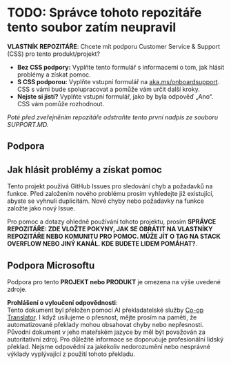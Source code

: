 <!--
CO_OP_TRANSLATOR_METADATA:
{
  "original_hash": "50518c351b4501f2649aeaba31c2592e",
  "translation_date": "2025-07-12T07:31:34+00:00",
  "source_file": "SUPPORT.md",
  "language_code": "cs"
}
-->
# TODO: Správce tohoto repozitáře tento soubor zatím neupravil

**VLASTNÍK REPOZITÁŘE**: Chcete mít podporu Customer Service & Support (CSS) pro tento produkt/projekt?

- **Bez CSS podpory:** Vyplňte tento formulář s informacemi o tom, jak hlásit problémy a získat pomoc.
- **S CSS podporou:** Vyplňte vstupní formulář na [aka.ms/onboardsupport](https://aka.ms/onboardsupport). CSS s vámi bude spolupracovat a pomůže vám určit další kroky.
- **Nejste si jistí?** Vyplňte vstupní formulář, jako by byla odpověď „Ano“. CSS vám pomůže rozhodnout.

*Poté před zveřejněním repozitáře odstraňte tento první nadpis ze souboru SUPPORT.MD.*

## Podpora

## Jak hlásit problémy a získat pomoc

Tento projekt používá GitHub Issues pro sledování chyb a požadavků na funkce. Před založením nového problému prosím vyhledejte již existující, abyste se vyhnuli duplicitám. Nové chyby nebo požadavky na funkce založte jako nový Issue.

Pro pomoc a dotazy ohledně používání tohoto projektu, prosím **SPRÁVCE REPOZITÁŘE: ZDE VLOŽTE POKYNY, JAK SE OBRÁTIT NA VLASTNÍKY REPOZITÁŘE NEBO KOMUNITU PRO POMOC. MŮŽE JÍT O TAG NA STACK OVERFLOW NEBO JINÝ KANÁL. KDE BUDETE LIDEM POMÁHAT?**.

## Podpora Microsoftu

Podpora pro tento **PROJEKT nebo PRODUKT** je omezena na výše uvedené zdroje.

**Prohlášení o vyloučení odpovědnosti**:  
Tento dokument byl přeložen pomocí AI překladatelské služby [Co-op Translator](https://github.com/Azure/co-op-translator). I když usilujeme o přesnost, mějte prosím na paměti, že automatizované překlady mohou obsahovat chyby nebo nepřesnosti. Původní dokument v jeho mateřském jazyce by měl být považován za autoritativní zdroj. Pro důležité informace se doporučuje profesionální lidský překlad. Nejsme odpovědní za jakékoliv nedorozumění nebo nesprávné výklady vyplývající z použití tohoto překladu.